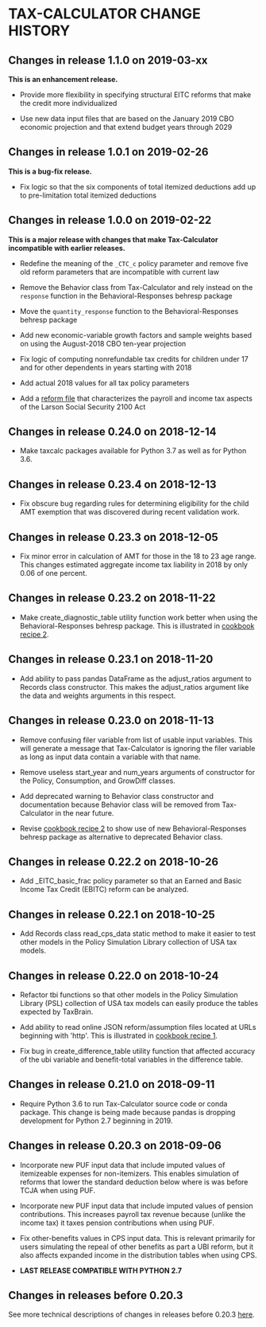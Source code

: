 TAX-CALCULATOR CHANGE HISTORY
=============================


Changes in release 1.1.0 on 2019-03-xx
--------------------------------------

**This is an enhancement release.**

- Provide more flexibility in specifying structural EITC reforms that make the credit more individualized

- Use new data input files that are based on the January 2019 CBO economic projection and that extend budget years through 2029


Changes in release 1.0.1 on 2019-02-26
--------------------------------------

**This is a bug-fix release.**

- Fix logic so that the six components of total itemized deductions add up to pre-limitation total itemized deductions


Changes in release 1.0.0 on 2019-02-22
--------------------------------------

**This is a major release with changes that make Tax-Calculator
incompatible with earlier releases.**

- Redefine the meaning of the `_CTC_c` policy parameter and remove five old reform parameters that are incompatible with current law

- Remove the Behavior class from Tax-Calculator and rely instead on the `response` function in the Behavioral-Responses behresp package

- Move the `quantity_response` function to the Behavioral-Responses behresp package

- Add new economic-variable growth factors and sample weights based on using the August-2018 CBO ten-year projection

- Fix logic of computing nonrefundable tax credits for children under 17 and for other dependents in years starting with 2018

- Add actual 2018 values for all tax policy parameters

- Add a [reform file](https://github.com/PSLmodels/Tax-Calculator/blob/master/taxcalc/reforms/Larson2019.json) that characterizes the payroll and income tax aspects of the Larson Social Security 2100 Act


Changes in release 0.24.0 on 2018-12-14
---------------------------------------

- Make taxcalc packages available for Python 3.7 as well as for Python 3.6.


Changes in release 0.23.4 on 2018-12-13
---------------------------------------

- Fix obscure bug regarding rules for determining eligibility for the child AMT exemption that was discovered during recent validation work.


Changes in release 0.23.3 on 2018-12-05
---------------------------------------

- Fix minor error in calculation of AMT for those in the 18 to 23 age range.  This changes estimated aggregate income tax liability in 2018 by only 0.06 of one percent.


Changes in release 0.23.2 on 2018-11-22
---------------------------------------

- Make create_diagnostic_table utility function work better when using the Behavioral-Responses behresp package.  This is illustrated in [cookbook recipe
2](https://PSLmodels.github.io/Tax-Calculator/cookbook.html#recipe02).


Changes in release 0.23.1 on 2018-11-20
---------------------------------------

- Add ability to pass pandas DataFrame as the adjust_ratios argument to Records class constructor.  This makes the adjust_ratios argument like the data and weights arguments in this respect.


Changes in release 0.23.0 on 2018-11-13
---------------------------------------

- Remove confusing filer variable from list of usable input variables.  This will generate a message that Tax-Calculator is ignoring the filer variable as long as input data contain a variable with that name.

- Remove useless start_year and num_years arguments of constructor for the Policy, Consumption, and GrowDiff classes.

- Add deprecated warning to Behavior class constructor and documentation because Behavior class will be removed from Tax-Calculator in the near future.

- Revise [cookbook recipe 2](https://PSLmodels.github.io/Tax-Calculator/cookbook.html#recipe02) to show use of new Behavioral-Responses behresp package as alternative to deprecated Behavior class.


Changes in release 0.22.2 on 2018-10-26
---------------------------------------

- Add _EITC_basic_frac policy parameter so that an Earned and Basic Income Tax Credit (EBITC) reform can be analyzed.


Changes in release 0.22.1 on 2018-10-25
---------------------------------------

- Add Records class read_cps_data static method to make it easier to test other models in the Policy Simulation Library collection of USA tax models.


Changes in release 0.22.0 on 2018-10-24
---------------------------------------

- Refactor tbi functions so that other models in the Policy Simulation Library (PSL) collection of USA tax models can easily produce the tables expected by TaxBrain.

- Add ability to read online JSON reform/assumption files located at URLs beginning with 'http'.  This is illustrated in [cookbook recipe 1](https://PSLmodels.github.io/Tax-Calculator/cookbook.html#recipe01).

- Fix bug in create_difference_table utility function that affected accuracy of the ubi variable and benefit-total variables in the difference table.


Changes in release 0.21.0 on 2018-09-11
---------------------------------------

- Require Python 3.6 to run Tax-Calculator source code or conda package.  This change is being made because pandas is dropping development for Python 2.7 beginning in 2019.


Changes in release 0.20.3 on 2018-09-06
---------------------------------------

- Incorporate new PUF input data that include imputed values of itemizeable expenses for non-itemizers.  This enables simulation of reforms that lower the standard deduction below where is was before TCJA when using PUF.

- Incorporate new PUF input data that include imputed values of pension contributions.  This increases payroll tax revenue because (unlike the income tax) it taxes pension contributions when using PUF.

- Fix other-benefits values in CPS input data.  This is relevant primarily for users simulating the repeal of other benefits as part a UBI reform, but it also affects expanded income in the distribution tables when using CPS.

- **LAST RELEASE COMPATIBLE WITH PYTHON 2.7**


Changes in releases before 0.20.3
---------------------------------
See more technical descriptions of changes in releases before 0.20.3
[here](https://github.com/PSLmodels/Tax-Calculator/blob/master/RELEASES.md#2018-08-10-release-0202).
